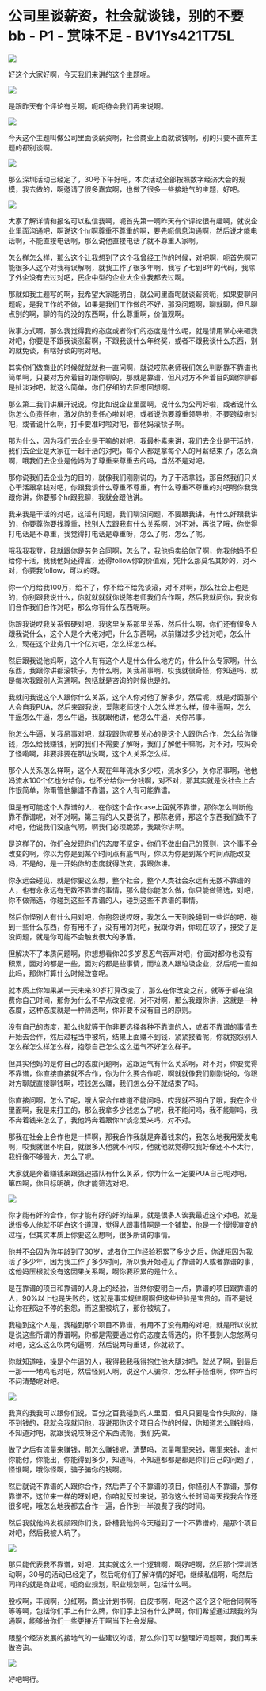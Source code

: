 # 公司里谈薪资，社会就谈钱，别的不要bb - P1 - 赏味不足 - BV1Ys421T75L

![](img/eb4ddd7b0e77752f2dc44bcfee63d200_0.png)

好这个大家好啊，今天我们来讲的这个主题呢。

![](img/eb4ddd7b0e77752f2dc44bcfee63d200_2.png)

是跟昨天有个评论有关啊，呃呃待会我们再来说啊。

![](img/eb4ddd7b0e77752f2dc44bcfee63d200_4.png)

今天这个主题叫做公司里面谈薪资啊，社会商业上面就谈钱啊，别的只要不直奔主题的都别谈啊。

![](img/eb4ddd7b0e77752f2dc44bcfee63d200_6.png)

那么深圳活动已经定了，30号下午好吧，本次活动全部按照数字经济大会的规模，我去做的，啊邀请了很多嘉宾啊，也做了很多一些接地气的主题，好吧。



![](img/eb4ddd7b0e77752f2dc44bcfee63d200_8.png)

大家了解详情和报名可以私信我啊，呃首先第一啊昨天有个评论很有趣啊，就说企业里面沟通吧，啊说这个hr啊尊重不尊重的啊，要先呃信息沟通啊，然后说才能电话啊，不能直接电话啊，那么说他直接电话了就不尊重人家啊。

怎么样怎么样，那么这个让我想到了这个我曾经工作的时候，对吧啊，呃首先啊可能很多人这个对我有误解啊，就我工作了很多年啊，我写了七到8年的代码，我除了外企没有去过对吧，民企中型的企业大企业我都去过啊。

那就如我主题写的啊，我希望大家能明白，就公司里面呢就谈薪资呃，如果要聊问题呢，是我工作的不做，如果是我们工作做的不好，那没问题啊，聊就聊，但凡聊点别的啊，聊的有的没的东西啊，什么尊重啊，价值观啊。

做事方式啊，那么我觉得我的态度或者你们的态度是什么呢，就是请用掌心来砸我对吧，你要是不跟我谈涨薪啊，不跟我谈什么年终奖，或者不跟我谈什么东西，别的就免谈，有啥好谈的呢对吧。

其实你们做商业的时候就就就也一直问啊，就说哎陈老师我们怎么判断靠不靠谱也简单啊，只要对方奔着目的跟你聊的，那就是靠谱，但凡对方不奔着目的跟你聊都是扯淡对吧，就这么简单，你们仔细的去回想回想啊。

那么第二我们讲展开说说，你比如说企业里面啊，说什么为公司好啦，或者说什么你怎么负责任啦，激发你的责任心啦对吧，或者说你要尊重领导啦，不要跨级啦对吧，或者说什么啊，打卡要准时啦对吧，都他妈滚犊子啊。

那为什么，因为我们去企业是干嘛的对吧，我最朴素来讲，我们去企业是干活的，我们去企业是大家在一起干活的对吧，每个人都是拿每个人的月薪结束了，怎么滴啊，哦我们去企业是他妈为了尊重来尊重去的吗，当然不是对吧。

那你说我们去企业为的目的，就像我们刚刚说的，为了干活拿钱，那自然我们只关心干活跟拿钱对吧，你跟我谈什么尊重不尊重，有什么尊重不尊重的对吧啊你我我跟你讲，你要那个hr跟我聊，我就会跟他讲。

我来我是干活的对吧，这活有问题，我们聊没问题，不要跟我讲，有什么好跟我讲的，你要尊你要找尊重，找别人去跟我有什么关系啊，对不对，再说了哦，你觉得打电话是不尊重，我觉得打电话是尊重呀，怎么了呢，怎么了呢。

哦我我我登，我就跟你是劳务合同啊，怎么了，我他妈卖给你了啊，你我他妈不但给你干活，我我他妈还得富，还得follow你的价值观，凭什么那莫名其妙的，对不对，你要我follow，可以的呀。

你一个月给我100万，给不了，你不给不给免谈滚，对不对啊，那么社会上也是的，你别跟我说什么，你就就就就你说陈老师我们合作啊，然后我就问你，我说你们合作我们合作对吧，那么你有什么东西呢啊。

你跟我说哎我关系很硬对吧，我这里关系那里关系，然后什么啊，你们还有很多人跟我说什么，这个人是个大佬对吧，什么东西啊，以前赚过多少钱对吧，怎么什么，现在这个业务几十个亿对吧，怎么样怎么样。

然后跟我说他妈啊，这个人有有这个人是什么什么地方的，什么什么专家啊，什么东西，我跟你讲都滚犊子，为什么啊，关我吊事啊，哎我就很奇怪，你知道吗，就是每次我跟别人沟通啊，包括就是咨询的时候也是的。

我就问我说这个人跟你什么关系，这个人你对他了解多少，然后呢，就是对面那个人会自我PUA，然后来跟我说，爱陈老师这个人怎么样怎么样，很牛逼啊，怎么牛逼怎么牛逼，怎么牛逼，我就跟他讲，他怎么牛逼，关你吊事。

他怎么牛逼，关我吊事对吧，就我跟你呢要关心的是这个人跟你合作，怎么给你赚钱，怎么给我赚钱，别的我们不需要了解呀，我们了解他干嘛呢，对不对，哎妈奇了怪嘞啊，非要非要在那边说啊，这个人关系怎么样。

那个人关系怎么样啊，这个人现在年年流水多少哎，流水多少，关你吊事啊，他他妈流水100个亿也分给你，也不分给你一分钱啊，对不对，那其实就是说社会上合作很简单，你甭管他靠谱不靠谱，这个人有可能靠谱。

但是有可能这个人靠谱的人，在你这个合作case上面就不靠谱，那你怎么判断他靠不靠谱呢，对不对啊，第三有的人又要说了，那陈老师，那这个东西我们做不了对吧，他说我们没底气啊，啊我们必须跪舔，我跟你讲啊。

是这样子的，你们会发现你们的态度不坚定，你们不做出自己的原则，这个事不会改变的啊，你以为你是到某个时间点有底气吗，你以为你是到某个时间点能改变吗，不是的，是一开始你的态度就得改变，我跟你讲。

你永远会碰见，就是你要这么想，整个社会，整个人类社会永远有无数不靠谱的人，也有永永远有无数不靠谱的事情，那么能你能怎么做，你只能做筛选，对吧，你不做筛选，你碰到这些不靠谱的人，碰到这些不靠谱的事情。

然后你怪别人有什么用对吧，你抱怨说哎呀，我怎么一天到晚碰到一些烂的吧，碰到一些什么东西，你有用不了，没有用的对吧，我跟你讲，你现在软了，接受了是没问题，就是你可能不会触发很大的矛盾。

但解决不了本质问题啊，你想想看你20多岁忍忍气吞声对吧，你面对都你也没有积累，面对的都是一些，面对的都是些事情，而垃圾人跟垃圾企业，然后呢一直如此吗，那你打算什么时候改变呢。

就本质上你如果某一天未来30岁打算改变了，那么在你改变之前，就等于都在浪费你自己时间，那你为什么不早点改变呢，对不对啊，那么我跟你讲，这就是一种态度，这种态度就是一种筛选啊，你非要不没有自己的原则。

没有自己的态度，那么也就等于你非要选择各种不靠谱的人，或者不靠谱的事情去开始去合作，然后过程当中被坑，结果上面赚不到钱，紧紧接着呢，你就抱怨别人怎么样怎么样怎么样，抱怨自己怎么这么运气不好怎么样子。

但其实他妈的是你自己的态度问题啊，这跟运气有什么关系啊，对不对，你要觉得不靠谱，你直接直接就不合作，你为什么要合作呢，啊就就像我们刚刚说的，你跟对方聊就直接聊钱啊，哎钱怎么赚，我们怎么分不就结束了吗。

你直接问啊，怎么了呢，哦大家合作难道不能问吗，哎我就不明白了哦，我在企业里面啊，我是来打工的，那么我拿多少钱怎么了呢，我不能问吗，我不能聊吗，我不奔着钱来怎么了，我他妈奔着跟你hr谈恋爱来吗，对不对。

那我在社会上合作也是一样啊，那我合作我就是奔着钱来的，我怎么地我用爱发电啊，哎我就很不明白，就很多人他就不问哎，他就他就觉得哎我好像还不不太行，我好像不够强大，怎么了呢。

大家就是奔着赚钱来跟强迫插队有什么关系，你为什么一定要PUA自己呢对吧，第四啊，你目标明确，你才能筛选对吧。



![](img/eb4ddd7b0e77752f2dc44bcfee63d200_10.png)

你才能有好的合作，你才能有好的好的结果，就是很多人诶我最近这个对吧，就是说很多人他就不明白这个道理，觉得人跟事情啊是一个铺垫，他是一个慢慢演变的过程，但其实本质上你要这么想啊，很多所谓的事情。

他并不会因为你年龄到了30岁，或者你工作经验积累了多少之后，你说哦因为我活了多少年，因为我工作了多少时间，所以我开始碰见了靠谱的人或者靠谱的事，这他妈压根就没有这因果关系啊，啊你要积累的是什么。

是在靠谱的项目和靠谱的人身上的经验，当然你要明白一点，靠谱的项目跟靠谱的人，90%以上也是失败的，这就是事实规律啊啊但这些经验是宝贵的，而不是说让你在那边不停的抱怨，而这里被坑了，那你被坑了。

我碰到这个人是，我碰到那个项目不靠谱，有用不了没有用的对吧，就是所以说就是说这些所谓的靠谱啊，你都是需要通过你的态度去筛选的，你不要别人忽悠两句对吧，这么这么吹两句逼啊，然后说两句重话，你就软了。

你就知道哇，操是个牛逼的人，我得我我我得抱住他大腿对吧，就怂了啊，到最后一那一一地鸡毛对吧，然后怪别人啊，说这个人骗你，怎么样子怪谁啊，你咋当时不问清楚呢对吧。



![](img/eb4ddd7b0e77752f2dc44bcfee63d200_12.png)

我真的我我可以跟你们说，百分之百我碰到的人里面，但凡只要是合作失败的，赚不到钱的，我就会我就问他，我说那你这个项目合作的时候，你知道怎么赚钱吗，不知道对吧，就跟我说哎呀这个东西流呃，我们先做。

做了之后有流量来赚钱，那怎么赚钱呢，清楚吗，流量哪里来钱，哪里来钱，谁付你能付，你能出，你能得到多少，知道吗，不知道都都是都是你们自己的问题了，怪谁啊，哦你怪啊，骗子骗你的钱啊。

然后就说不靠谱的人跟你合作，然后弄了个不靠谱的项目，你怪别人不靠谱，那你靠谱不，这位来一样的呀对吧，你咱就反过来说，那你这么长时间每天找我合作还很多呢，哦怎么地我都去合作一遍，合作到一半浪费了我的时间。

然后我就他妈发视频跟你们说，卧槽我他妈今天碰到了一个不靠谱的，是那个项目对吧，然后我被人坑了。

![](img/eb4ddd7b0e77752f2dc44bcfee63d200_14.png)

那只能代表我不靠谱，对吧，其实就这么一个逻辑啊，啊好吧啊，然后那个深圳活动啊，30号的活动已经定了，然后呃你们了解详情的好吧，继续私信啊，呃然后同样的就是商业呃，呃商业规划，职业规划啊，包括什么啊。

股权啊，丰润啊，分红啊，商业计划书啊，白皮书啊，呃这个这个这个呃合同啊等等等啊，包括你们手上有什么牌，你们手上没有什么牌啊，你们希望通过跟我的沟通啊，能够给你们一些更接近于啊当下社会发展。

跟整个经济发展的接地气的一些建议的话，那么你们可以整理好问题啊，我们再来做咨询。

![](img/eb4ddd7b0e77752f2dc44bcfee63d200_16.png)

好吧啊行。